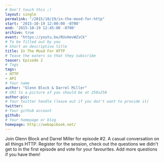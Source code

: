 ```yaml
---
# Don't touch this ;)
layout: single
permalink: "/2015/10/19/in-the-mood-for-http"
start: '2015-10-19 12:00:00 -0700'
end: '2015-10-19 12:45:00 -0700'
archive: true
event: "https://youtu.be/RUsHevWZsCk"
# To be filled out by you
# Short an descriptive title
title: In The Mood For HTTP
# Tease the eaters so that they subscribe
teaser: Episode 2
# Tags
tags:
- HTTP
- API
# Your name
author: "Glenn Block & Darrel Miller"
# URI to a picture of you should be at 250x250
author-pic:
# Your twitter handle (leave out if you don't want to provide it)
twitter:
# Your github account
github:
# Your homepage or blog
homepage: http://webapibook.net/
---
```

Join Glenn Block and Darrel Miller for episode #2. A casual conversation on all things HTTP. Register for the session, check out the questions we didn't get to in the first episode and vote for your favourites.  Add more questions if you have them!
